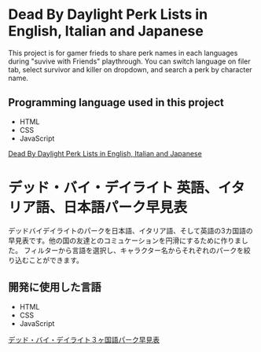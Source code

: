 # Dead By Daylight Perk Lists in English, Italian and Japanese

This project is for gamer frieds to share perk names in each languages during "suvive with Friends" playthrough.
You can switch language on filer tab, select survivor and killer on dropdown, and search a perk by character name.

## Programming language used in this project
- HTML
- CSS
- JavaScript

[Dead By Daylight Perk Lists in English, Italian and Japanese](https://deadbydaylight-three-language-parklist.netlify.app/)

# デッド・バイ・デイライト 英語、イタリア語、日本語パーク早見表

デッドバイデイライトのパークを日本語、イタリア語、そして英語の3カ国語の早見表です。他の国の友達とのコミュケーションを円滑にするために作りました。
フィルターから言語を選択し、キャラクター名からそれぞれのパークを絞り込むことができます。

## 開発に使用した言語
- HTML
- CSS
- JavaScript

[デッド・バイ・デイライト３ヶ国語パーク早見表](https://deadbydaylight-three-language-parklist.netlify.app/)